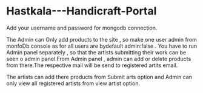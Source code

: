 # Hastkala---Handicraft-Portal

Add your username and password for mongodb connection.

The Admin can Only add products to the site , so make one user admin from monfoDb console as for all users are bydefault admin:false .
You have to run Admin panel separately , so that the artists submitting their work can be seen o admin panel.From Admin panel , 
admin can add or delete products from there.The respective mail will be send to registered artits email.

The artists can add there products from Submit arts option and Admin can only view all registered artists from view artist option.



